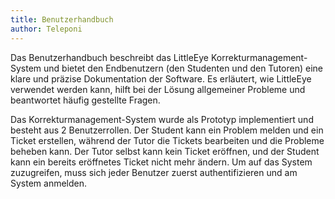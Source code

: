 ```yaml
---
title: Benutzerhandbuch 
author: Teleponi 
---
```



Das Benutzerhandbuch beschreibt das LittleEye Korrekturmanagement-System und
bietet den Endbenutzern (den Studenten und den Tutoren) eine klare und präzise
Dokumentation der Software. Es erläutert, wie LittleEye verwendet werden kann,
hilft bei der Lösung allgemeiner Probleme und beantwortet häufig gestellte
Fragen. 

Das Korrekturmanagement-System wurde als Prototyp implementiert und besteht aus
2 Benutzerrollen. Der Student kann ein Problem melden und ein Ticket erstellen,
während der Tutor die Tickets bearbeiten und die Probleme beheben kann. Der
Tutor selbst kann kein Ticket eröffnen, und der Student kann ein bereits
eröffnetes Ticket nicht mehr ändern. Um auf das System zuzugreifen, muss sich
jeder Benutzer zuerst authentifizieren und am System anmelden. 

